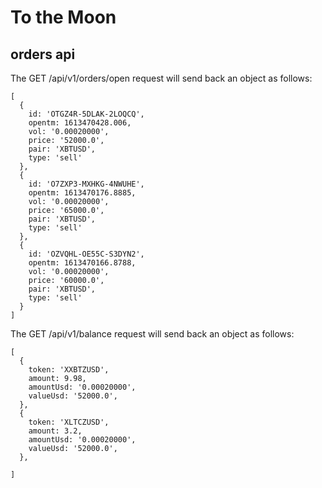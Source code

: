# To the Moon

## orders api

The GET /api/v1/orders/open request will send back an object as follows:
```
[
  {
    id: 'OTGZ4R-5DLAK-2LOQCQ',
    opentm: 1613470428.006,
    vol: '0.00020000',
    price: '52000.0',
    pair: 'XBTUSD',
    type: 'sell' 
  },
  {
    id: 'O7ZXP3-MXHKG-4NWUHE',
    opentm: 1613470176.8885,
    vol: '0.00020000',
    price: '65000.0',
    pair: 'XBTUSD',
    type: 'sell'
  },
  {
    id: 'OZVQHL-OE55C-S3DYN2',
    opentm: 1613470166.8788,
    vol: '0.00020000',
    price: '60000.0',
    pair: 'XBTUSD',
    type: 'sell'
  }
]
```

The GET /api/v1/balance request will send back an object as follows:
```
[
  {
    token: 'XXBTZUSD',
    amount: 9.98,
    amountUsd: '0.00020000',
    valueUsd: '52000.0',
  },
  {
    token: 'XLTCZUSD',
    amount: 3.2,
    amountUsd: '0.00020000',
    valueUsd: '52000.0',
  },
  
]
```
